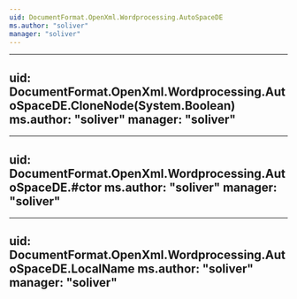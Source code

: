 ```yaml
---
uid: DocumentFormat.OpenXml.Wordprocessing.AutoSpaceDE
ms.author: "soliver"
manager: "soliver"
---
```


---
uid: DocumentFormat.OpenXml.Wordprocessing.AutoSpaceDE.CloneNode(System.Boolean)
ms.author: "soliver"
manager: "soliver"
---

---
uid: DocumentFormat.OpenXml.Wordprocessing.AutoSpaceDE.#ctor
ms.author: "soliver"
manager: "soliver"
---

---
uid: DocumentFormat.OpenXml.Wordprocessing.AutoSpaceDE.LocalName
ms.author: "soliver"
manager: "soliver"
---
